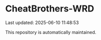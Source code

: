 # CheatBrothers-WRD

Last updated: 2025-06-10 11:48:53

This repository is automatically maintained.
